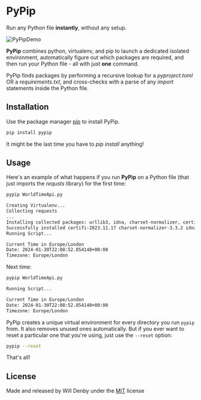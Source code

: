 # PyPip

Run any Python file **instantly**, without any setup.

![PyPipDemo](https://files.datasesa.me/PyPipDemo.gif)

**PyPip** combines python, virtualenv, and pip to launch a dedicated isolated environment, automatically figure out which packages are required, and then run your Python file - all with just **one** command. 

PyPip finds packages by performing a recursive lookup for a *pyproject.toml* OR a *requirements.txt*, and cross-checks with a parse of any *import* statements inside the Python file. 

## Installation

Use the package manager [pip](https://pip.pypa.io/en/stable/) to install PyPip.

```bash
pip install pypip
```

It might be the last time you have to *pip install* anything!

## Usage

Here's an example of what happens if you run **PyPip** on a Python file (that just imports the *requsts* library) for the first time:

```bash
pypip WorldTimeApi.py

Creating Virtualenv...
Collecting requests
...
Installing collected packages: urllib3, idna, charset-normalizer, certifi, requests
Successfully installed certifi-2023.11.17 charset-normalizer-3.3.2 idna-3.6 requests-2.31.0 urllib3-2.2.0
Running Script...

Current Time in Europe/London
Date: 2024-01-30T22:08:52.854140+00:00
Timezone: Europe/London
```

Next time:

```bash
pypip WorldTimeApi.py

Running Script...

Current Time in Europe/London
Date: 2024-01-30T22:08:52.854140+00:00
Timezone: Europe/London
```

PyPip creates a unique virtual environment for every directory you run ```pypip``` from. It also removes unused ones automatically. But if you ever want to reset a particular one that you're using, just use the ```--reset``` option:

```bash
pypip --reset
```

That's all!

## License

Made and released by Will Denby under the [MIT](https://choosealicense.com/licenses/mit/) license